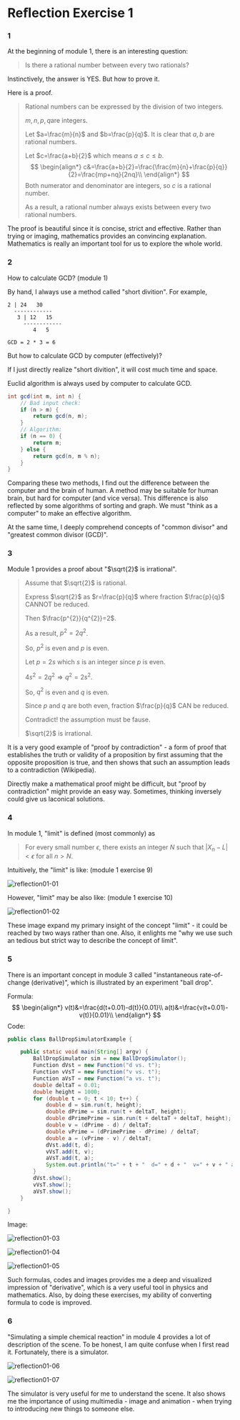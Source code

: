 # Reﬂection Exercise 1

### 1

At the beginning of module 1, there is an interesting question:

> Is there a rational number between every two rationals?

Instinctively, the answer is YES. But how to prove it.

Here is a proof.

> Rational numbers can be expressed by the division of two integers.
>
> $m,n,p,q​$ are integers.
>
> Let $a=\frac{m}{n}​$ and $b=\frac{p}{q}​$. It is clear that $a,b​$ are rational numbers.
>
> Let $c=\frac{a+b}{2}$ which means $a\le c\le b$.
> $$
> \begin{align*}
> c&=\frac{a+b}{2}=\frac{\frac{m}{n}+\frac{p}{q}}{2}=\frac{mp+nq}{2nq}\\
> \end{align*}
> $$
> Both numerator and denominator are integers, so $c$ is a rational number.
>
> As a result, a rational number always exists between every two rational numbers.

The proof is beautiful since it is concise, strict and effective. Rather than trying or imaging, mathematics provides an convincing explanation. Mathematics is really an important tool for us to explore the whole world.

### 2

How to calculate GCD? (module 1)

By hand, I always use a method called "short divition". For example,

```
2 | 24   30
  ------------
   3 | 12   15
     ------------
        4   5

GCD = 2 * 3 = 6
```

But how to calculate GCD by computer (effectively)?

If I just directly realize "short divition", it will cost much time and space.

Euclid algorithm is always used by computer to calculate GCD.

``` java
int gcd(int m, int n) {
    // Bad input check:
    if (n > m) {
        return gcd(n, m);
    }
    // Algorithm:
    if (n == 0) {
        return m;
    } else { 
        return gcd(n, m % n);
    }
}
```

Comparing these two methods, I find out the difference between the computer and the brain of human. A method may be suitable for human brain, but hard for computer (and vice versa). This difference is also reflected by some algorithms of sorting and graph. We must "think as a computer" to make an effective algorithm.

At the same time, I deeply comprehend concepts of "common divisor" and "greatest common divisor (GCD)".

### 3

Module 1 provides a proof about "$\sqrt{2}​$ is irrational".

> Assume that $\sqrt{2}$ is rational.
>
> Express $\sqrt{2}$ as $r=\frac{p}{q}$ where fraction $\frac{p}{q}$ CANNOT be reduced.
>
> Then $\frac{p^{2}}{q^{2}}=2​$.
>
> As a result, $p^{2}=2q^{2}$.
>
> So, $p^{2}​$ is even and $p​$ is even.
>
> Let $p=2s$ which $s$ is an integer since $p$ is even.
>
> $4s^{2}=2q^{2}\Longrightarrow q^{2}=2s^{2}$.
>
> So, $q^{2}​$ is even and $q​$ is even.
>
> Since $p​$ and $q​$ are both even, fraction $\frac{p}{q}​$ CAN be reduced.
>
> Contradict! the assumption must be fause.
>
> $\sqrt{2}​$ is irrational.

It is a very good example of "proof by contradiction" - a form of proof that establishes the truth or validity of a proposition by first assuming that the opposite proposition is true, and then shows that such an assumption leads to a contradiction (Wikipedia).

Directly make a mathematical proof might be difficult, but "proof by contradiction" might provide an easy way. Sometimes, thinking inversely could give us laconical solutions.

### 4

In module 1, "limit" is defined (most commonly) as

>For every small number $\epsilon$, there exists an integer $N$ such that $\lvert X_{n}-L\rvert < \epsilon$ for all $n>N$.

Intuitively, the "limit" is like: (module 1 exercise 9)

![reflection01-01](./reflection01-01.png)

However, "limit" may be also like: (module 1 exercise 10)

![reflection01-02](./reflection01-02.png)

These image expand my primary insight of the concept "limit" - it could be reached by two ways rather than one. Also, it enlights me "why we use such an tedious but strict way to describe the concept of limit".

### 5

There is an important concept in module 3 called "instantaneous rate-of-change (derivative)", which is illustrated by an experiment "ball drop".

Formula:
$$
\begin{align*}
v(t)&=\frac{d(t+0.01)-d(t)}{0.01}\\
a(t)&=\frac{v(t+0.01)-v(t)}{0.01}\\
\end{align*}
$$
Code:

``` java
public class BallDropSimulatorExample {

    public static void main(String[] argv) {
        BallDropSimulator sim = new BallDropSimulator();
        Function dVst = new Function("d vs. t");
        Function vVsT = new Function("v vs. t");
        Function aVsT = new Function("a vs. t");
        double deltaT = 0.01;
        double height = 1000;
        for (double t = 0; t < 10; t++) {
            double d = sim.run(t, height);
            double dPrime = sim.run(t + deltaT, height);
            double dPrimePrime = sim.run(t + deltaT + deltaT, height);
            double v = (dPrime - d) / deltaT;
            double vPrime = (dPrimePrime - dPrime) / deltaT;
            double a = (vPrime - v) / deltaT;
            dVst.add(t, d);
            vVsT.add(t, v);
            aVsT.add(t, a);
            System.out.println("t=" + t + "  d=" + d + "  v=" + v + " a=" + a);
        }
        dVst.show();
        vVsT.show();
        aVsT.show();
    }

}
```

Image:

![reflection01-03](./reflection01-03.png)

![reflection01-04](./reflection01-04.png)

![reflection01-05](./reflection01-05.png)

Such formulas, codes and images provides me a deep and visualized impression of "derivative", which is a very useful tool in physics and mathematics. Also, by doing these exercises, my ability of converting formula to code is improved.

### 6

"Simulating a simple chemical reaction" in module 4 provides a lot of description of the scene. To be honest, I am quite confuse when I first read it. Fortunately, there is a simulator.

![reflection01-06](./reflection01-06.png)

![reflection01-07](./reflection01-07.png)

The simulator is very useful for me to understand the scene. It also shows me the importance of using multimedia - image and animation - when trying to introducing new things to someone else.

